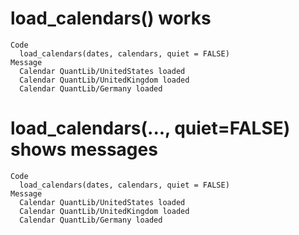 # load_calendars() works

    Code
      load_calendars(dates, calendars, quiet = FALSE)
    Message
      Calendar QuantLib/UnitedStates loaded
      Calendar QuantLib/UnitedKingdom loaded
      Calendar QuantLib/Germany loaded

# load_calendars(..., quiet=FALSE) shows messages

    Code
      load_calendars(dates, calendars, quiet = FALSE)
    Message
      Calendar QuantLib/UnitedStates loaded
      Calendar QuantLib/UnitedKingdom loaded
      Calendar QuantLib/Germany loaded

